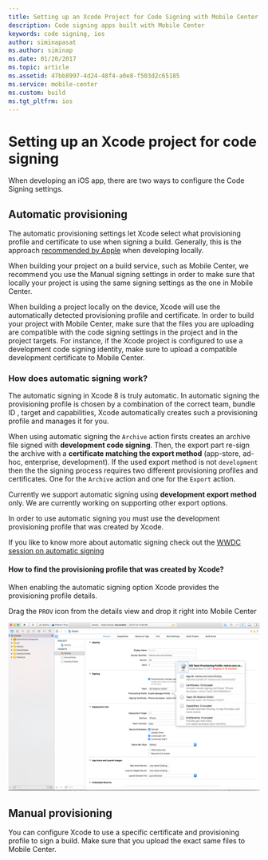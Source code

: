 ```yaml
---
title: Setting up an Xcode Project for Code Signing with Mobile Center
description: Code signing apps built with Mobile Center
keywords: code signing, ios
author: siminapasat
ms.author: siminap
ms.date: 01/20/2017
ms.topic: article
ms.assetid: 47bb8997-4d24-48f4-a0e8-f503d2c65185
ms.service: mobile-center
ms.custom: build
ms.tgt_pltfrm: ios
---
```


# Setting up an Xcode project for code signing

When developing an iOS app, there are two ways to configure the Code Signing settings.

## Automatic provisioning
The automatic provisioning settings let Xcode select what provisioning profile and certificate to use when signing a build. Generally, this is the approach [recommended by Apple](https://developer.apple.com/library/content/qa/qa1814/_index.html) when developing locally.

When building your project on a build service, such as Mobile Center, we recommend you use the Manual signing settings in order to make sure that locally your project is using the same signing settings as the one in Mobile Center.

When building a project locally on the device, Xcode will use the automatically detected provisioning profile and certificate. In order to build your project with Mobile Center, make sure that the files you are uploading are compatible with the code signing settings in the project and in the project targets. For instance, if the Xcode project is configured to use a development code signing identity, make sure to upload a compatible development certificate to Mobile Center.

### How does automatic signing work?
The automatic signing in Xcode 8 is truly automatic. 
In automatic signing the provisioning profile is chosen by a combination of the correct team, bundle ID , target and capabilities, Xcode automatically creates such a provisioning profile and manages it for you. 

When using automatic signing the `Archive` action firsts creates an archive file signed with **development code signing**. 
Then, the export part re-sign the archive with a **certificate matching the export method** (app-store, ad-hoc, enterprise, development). If the used export method is not `development` then the the signing process requires two different provisioning profiles and certificates. One for the `Archive` action and one for the `Export` action.

Currently we support automatic signing using **development export method** only.
We are currently working on supporting other export options.

In order to use automatic signing you must use the development provisioning profile that was created by Xcode. 

If you like to know more about automatic signing check out the [WWDC session on automatic signing](https://developer.apple.com/videos/play/wwdc2016/401/)

#### How to find the provisioning profile that was created by Xcode?

When enabling the automatic signing option Xcode provides the provisioning profile details.

Drag the `PROV` icon from the details view and drop it right into Mobile Center

![Xcode find provisioning profile name][xcode-provisioning-profile-name]


## Manual provisioning
You can configure Xcode to use a specific certificate and provisioning profile to sign a build. Make sure that you upload the exact same files to Mobile Center.

[xcode-provisioning-profile-name]: images/xcode-8-provisioning-profile-name.png

[xcode-account]: images/account.png

[xcode-account-profile]: images/account-profile.png

[xcode-provisioning-profile-content]: images/provisioning-profile-content.png



